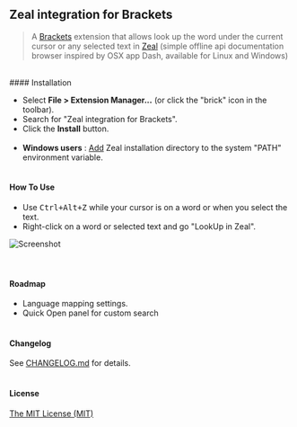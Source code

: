 ## Zeal integration for Brackets

> A [Brackets](https://github.com/adobe/brackets) extension that allows look up the word under the current cursor or any selected text in [Zeal](http://zealdocs.org/) (simple offline api documentation browser inspired by OSX app Dash, available for Linux and Windows)

<br />
#### Installation

* Select **File > Extension Manager...** (or click the "brick" icon in the toolbar).
* Search for "Zeal integration for Brackets".
* Click the **Install** button.
<br /><br />
* **Windows users** : [Add](https://www.google.com/search?q=How+to+set+the+path+and+environment+variables+in+Windows) Zeal installation directory to the system "PATH" environment variable.<br /><br />


#### How To Use
- Use <kbd>Ctrl+Alt+Z</kbd> while your cursor is on a word or when you select the text.
- Right-click on a word or selected text and go "LookUp in Zeal".

![Screenshot](https://pp.vk.me/c618526/v618526678/18749/XCuYFcN7Xgg.jpg)<br /><br /><br />


#### Roadmap
- Language mapping settings.
- Quick Open panel for custom search<br /><br />


#### Changelog
See [CHANGELOG.md](CHANGELOG.md) for details.<br /><br />


#### License
[The MIT License (MIT)](LICENSE)
